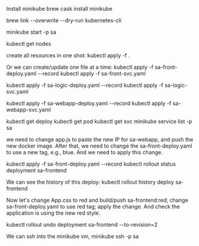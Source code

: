 
Install minikube
brew cask install minikube

brew link --overwrite --dry-run kubernetes-cli

minikube start -p sa

kubectl get nodes

create all resources in one shot:
kubectl apply -f .


Or we can create/update one file at a time:
kubectl apply -f sa-front-deploy.yaml --record
kubectl apply -f sa-front-svc.yaml

kubectl apply -f sa-logic-deploy.yaml --record
kubectl apply -f sa-logic-svc.yaml

kubectl apply -f sa-webapp-deploy.yaml --record
kubectl apply -f sa-webapp-svc.yaml

kubectl get deploy
kubectl get pod
kubectl get svc
minikube service list -p sa

we need to change app.js to paste the new IP for sa-webapp, and push the new docker image. After that, we need to change the sa-front-deploy.yaml to use a new tag, e.g., blue. And we need to apply this change.

kubectl apply -f sa-front-deploy.yaml --record
kubectl rollout status deployment sa-frontend

We can see the history of this deploy:
kubectl rollout history deploy sa-frontend

Now let's change App.css to red and build/push sa-frontend:red; change sa-front-deploy.yaml to use red tag; apply the change. And check the application is using the new red style.


kubectl rollout undo deployment sa-frontend --to-revision=2

We can ssh into the minikube vm,
minikube ssh -p sa
